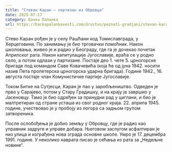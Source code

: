 ```yaml
---
title: "Стеван Каран – партизан из Обровца"
date: 2025-07-17
category: Бачка Паланка
url: https://backapalankavesti.com/drustvo/poznati-gradjani/stevan-karan-partizan-iz-obrovca/
---
```


Стево Каран рођен је у селу Рашћани код Томиславграда, у Херцеговини. По занимању је био трговачки помоћник. Након школовања, живео је и радио у Београду, где га је дочекао почетак Априлског рата. Након капитулације Југославије, враћа се у родно село, а потом одлази у партизане. Постаје део 1. чете 5. црногорске бригаде под командом Саве Ковачевића (која ће од јуна 1942. носити назив Пета пролетерска црногорска ударна бригада). Године 1942., 16. августа постаје члан Комунистичке партије Југославије.

Током Битке на Сутјесци, Каран је пао у заробљеништво. Одведен је прво у Сарајево, потом у Стару Градишку, и на крају је завршио у Јасеновцу. Тамо је био одређен за принудни рад у циглани, и био је малтретиран од стране усташа из свог родног краја. 22. априла 1945. године, учествовао је у пробоју из логора са задњом групом затвореника.

После ослобођења је добио земљу у Обровцу, где је радио као управник задруге и управе добара. Његовом заслугом асфалтиран је низ улица и изграђена нова зграда основне школе. Умро је 17. децембра 1991. године. У неколико наврата писао је сећања из рата за „Недељне новине“.

